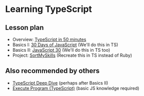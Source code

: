 # Learning TypeScript

## Lesson plan
- Overview: [TypeScript in 50 minutes](https://www.youtube.com/watch?v=WBPrJSw7yQA)
- Basics I: [30 Days of JavaScript](https://github.com/Asabeneh/30-Days-Of-JavaScript) (We'll do this in TS)
- Basics II: [JavaScript 30](https://javascript30.com) (We'll do this in TS too)
- Project: [SortMySkills](https://eugeneyan.com/writing/sortmyskills-is-now-live/) (Recreate this in TS instead of Ruby)


## Also recommended by others
- [TypeScript Deep Dive](https://basarat.gitbook.io/typescript/) (perhaps after Basics II)
- [Execute Program (TypeScript)](https://www.executeprogram.com/courses/typescript) (basic JS knowledge required)